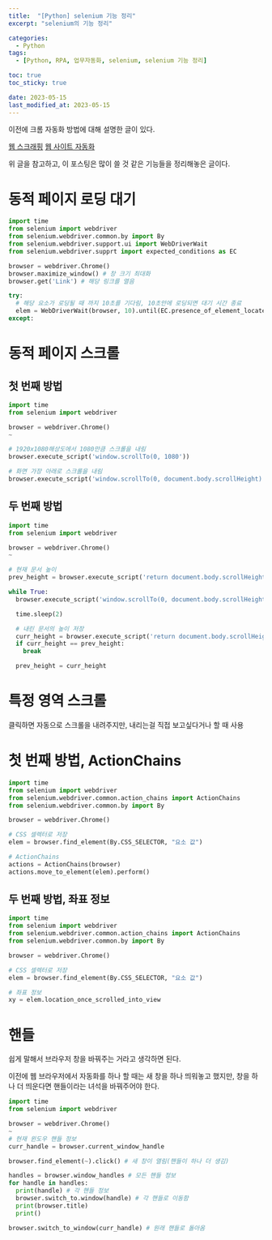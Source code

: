 ```yaml
---
title:  "[Python] selenium 기능 정리"
excerpt: "selenium의 기능 정리"

categories:
  - Python
tags:
  - [Python, RPA, 업무자동화, selenium, selenium 기능 정리]

toc: true
toc_sticky: true

date: 2023-05-15
last_modified_at: 2023-05-15
---
```


이전에 크롬 자동화 방법에 대해 설명한 글이 있다. 

[웹 스크래핑](https://98tech-savvy.github.io/python/Python-Webscraper/)
[웹 사이트 자동화](https://98tech-savvy.github.io/python/Python-Auto-login-naver/)

위 글을 참고하고, 이 포스팅은 많이 쓸 것 같은 기능들을 정리해놓은 글이다.


# 동적 페이지 로딩 대기
```python
import time
from selenium import webdriver
from selenium.webdriver.common.by import By
from selenium.webdriver.support.ui import WebDriverWait
from selenium.webdriver.supprt import expected_conditions as EC

browser = webdriver.Chrome()
browser.maximize_window() # 창 크기 최대화
browser.get('Link') # 해당 링크를 열음

try:
  # 해당 요소가 로딩될 때 까지 10초를 기다림, 10초안에 로딩되면 대기 시간 종료
  elem = WebDriverWait(browser, 10).until(EC.presence_of_element_located((By.셀렉터, "요소 값"))) 
except:
```

# 동적 페이지 스크롤

## 첫 번째 방법
```python
import time
from selenium import webdriver

browser = webdriver.Chrome()
~

# 1920x1080해상도에서 1080만큼 스크롤을 내림
browser.execute_script('window.scrollTo(0, 1080')) 

# 화면 가장 아래로 스크롤을 내림
browser.execute_script('window.scrollTo(0, document.body.scrollHeight)')
```
## 두 번째 방법
```python
import time
from selenium import webdriver

browser = webdriver.Chrome()
~

# 현재 문서 높이
prev_height = browser.execute_script('return document.body.scrollHeight')

while True:
  browser.execute_script('window.scrollTo(0, document.body.scrollHeight)')

  time.sleep(2)

  # 내린 문서의 높이 저장
  curr_height = browser.execute_script('return document.body.scrollHeight')
  if curr_height == prev_height:
    break

  prev_height = curr_height
```

# 특정 영역 스크롤

클릭하면 자동으로 스크롤을 내려주지만, 내리는걸 직접 보고싶다거나 할 때 사용

# 첫 번째 방법, ActionChains

```python
import time
from selenium import webdriver
from selenium.webdriver.common.action_chains import ActionChains
from selenium.webdriver.common.by import By

browser = webdriver.Chrome()

# CSS 셀렉터로 저장
elem = browser.find_element(By.CSS_SELECTOR, "요소 값")

# ActionChains
actions = ActionChains(browser)
actions.move_to_element(elem).perform()

```

## 두 번째 방법, 좌표 정보

```python
import time
from selenium import webdriver
from selenium.webdriver.common.action_chains import ActionChains
from selenium.webdriver.common.by import By

browser = webdriver.Chrome()

# CSS 셀렉터로 저장
elem = browser.find_element(By.CSS_SELECTOR, "요소 값")

# 좌표 정보
xy = elem.location_once_scrolled_into_view


```

# 핸들
쉽게 말해서 브라우저 창을 바꿔주는 거라고 생각하면 된다.

이전에 웹 브라우저에서 자동화를 하나 할 때는 새 창을 하나 띄워놓고 했지만, 창을 하나 더 띄운다면 핸들이라는 녀석을 바꿔주어야 한다.

```python
import time
from selenium import webdriver

browser = webdriver.Chrome()
~
# 현재 윈도우 핸들 정보
curr_handle = browser.current_window_handle

browser.find_element(~).click() # 새 창이 열림(핸들이 하나 더 생김)

handles = browser.window_handles # 모든 핸들 정보
for handle in handles:
  print(handle) # 각 핸들 정보
  browser.switch_to.window(handle) # 각 핸들로 이동함
  print(browser.title)
  print()

browser.switch_to_window(curr_handle) # 원래 핸들로 돌아옴
```